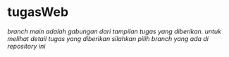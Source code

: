 # tugasWeb
_branch main adalah gabungan dari tampilan tugas yang diberikan. untuk melihat detail tugas yang diberikan silahkan pilih branch yang ada di repository ini_
